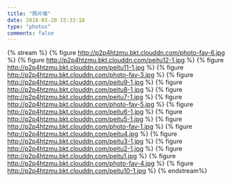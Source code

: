```yaml
---
title: "照片墙"
date: 2018-03-20 15:33:18
type: "photos"
comments: false
---
```


{% stream %}
{% figure http://p2p4htzmu.bkt.clouddn.com/photo-fav-6.jpg  %}
{% figure http://p2p4htzmu.bkt.clouddn.com/peitu12-1.jpg %}
{% figure http://p2p4htzmu.bkt.clouddn.com/peitu11-1.jpg  %}
{% figure http://p2p4htzmu.bkt.clouddn.com/photo-fav-3.jpg  %}
{% figure http://p2p4htzmu.bkt.clouddn.com/peitu9-1.jpg  %}
{% figure http://p2p4htzmu.bkt.clouddn.com/peitu8-1.jpg  %}
{% figure http://p2p4htzmu.bkt.clouddn.com/peitu7-1.jpg  %}
{% figure http://p2p4htzmu.bkt.clouddn.com/photo-fav-5.jpg  %}
{% figure http://p2p4htzmu.bkt.clouddn.com/peitu6-1.jpg  %}
{% figure http://p2p4htzmu.bkt.clouddn.com/peitu5-1.jpg  %}
{% figure http://p2p4htzmu.bkt.clouddn.com/photo-fav-1.jpg  %}
{% figure http://p2p4htzmu.bkt.clouddn.com/peitu4.jpg  %}
{% figure http://p2p4htzmu.bkt.clouddn.com/peitu3-1.jpg  %}
{% figure http://p2p4htzmu.bkt.clouddn.com/peitu2-1.jpg  %}
{% figure http://p2p4htzmu.bkt.clouddn.com/peitu1.jpg  %}
{% figure http://p2p4htzmu.bkt.clouddn.com/photo-fav-4.jpg  %}
{% figure http://p2p4htzmu.bkt.clouddn.com/peitu10-1.jpg  %}
{% endstream%}